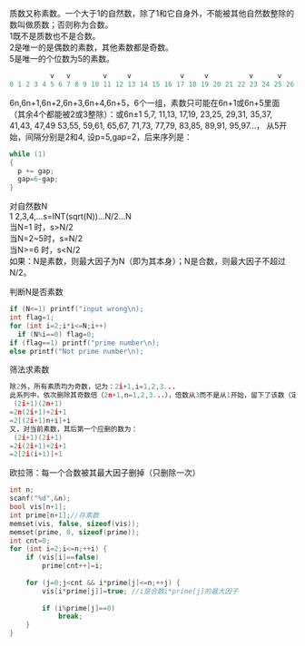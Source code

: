 质数又称素数。一个大于1的自然数，除了1和它自身外，不能被其他自然数整除的数叫做质数；否则称为合数。  
1既不是质数也不是合数。  
2是唯一的是偶数的素数，其他素数都是奇数。  
5是唯一的个位数为5的素数。  
```c
          v   v        v     v            v     v          v      v           v    v           v     v           v     v  
0 1 2 3 4 5 6 7 8 9 10 11 12 13 14 15 16 17 18 19 20 21 22 23 24 25 26 27 28 29 30 31 32 33 34 35 36 37 38 39 40 41 42 43 44 45  
```
6n,6n+1,6n+2,6n+3,6n+4,6n+5，6个一组，素数只可能在6n+1或6n+5里面（其余4个都能被2或3整除）：或6n±1
5,7,  11,13,  17,19,  23,25,  29,31,  35,37,  41,43,  47,49   53,55,  59,61,  65,67,  71,73,  77,79,  83,85,  89,91,  95,97...，
从5开始，间隔分别是2和4,
设p=5,gap=2，后来序列是：
``` c
while (1)
{
  p += gap;
  gap=6-gap;
}
```
对自然数N  
1 2,3,4,...s=INT(sqrt(N))...N/2...N  
当N=1  时，s>N/2  
当N=2~5时，s=N/2  
当N>=6 时，s<N/2  
如果：N是素数，则最大因子为N（即为其本身）；N是合数，则最大因子不超过N/2。  

判断N是否素数  
```c
if (N<=1) printf("input wrong\n); 
int flag=1;
for (int i=2;i*i<=N;i++)
  if (N%i==0) flag=0;
if (flag==1) printf("prime number\n);
else printf("Not prime number\n);
```

筛法求素数  
``` c
除2外，所有素质均为奇数，记为：2i+1,i=1,2,3...  
此系列中，依次删除其奇数倍（2n+1,n=1,2,3...），倍数从3而不是从1开始，留下了该数（定为素数）。  
 (2i+1)(2n+1)
=2n(2i+1)+2i+1
=2[(2i+1)n+i]+i  
又，对当前素数，其后第一个应删的数为：  
 (2i+1)(2i+1)
=2i(2i+1)+2i+1
=2[2i(i+1)]+1
```

欧拉筛：每一个合数被其最大因子删掉（只删除一次）  
```c
int n;
scanf("%d",&n);
bool vis[n+1];
int prime[n+1];//存素数
memset(vis, false, sizeof(vis));
memset(prime, 0, sizeof(prime));
int cnt=0;
for (int i=2;i<=n;++i) {
    if (vis[i]==false)
        prime[cnt++]=i;
    
    for (j=0;j<cnt && i*prime[j]<=n;++j) {
        vis[i*prime[j]]=true; //i是合数i*prime[j]的最大因子
        
        if (i%prime[j]==0)
            break;
    }
}    
```
